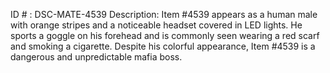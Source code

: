 ID # : DSC-MATE-4539
Description: Item #4539 appears as a human male with orange stripes and a noticeable headset covered in LED lights. He sports a goggle on his forehead and is commonly seen wearing a red scarf and smoking a cigarette. Despite his colorful appearance, Item #4539 is a dangerous and unpredictable mafia boss.